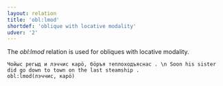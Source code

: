 ```yaml
---
layout: relation
title: 'obl:lmod'
shortdef: 'oblique with locative modality'
udver: '2'
---
```


The _obl:lmod_ relation is used for obliques with locative modality.

~~~ sdparse
Чойыс регыд и лэччис карӧ, бӧръя теплоходъяснас . \n Soon his sister did go down to town on the last steamship .
obl:lmod(лэччис, карӧ)

~~~

<!-- Interlanguage links updated Út 9. května 2023, 20:04:28 CEST -->
